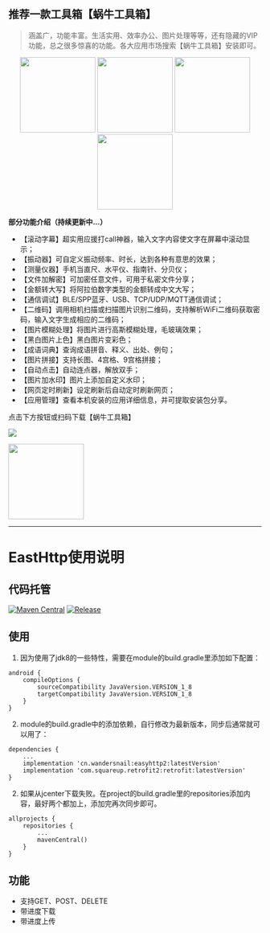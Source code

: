 ## 推荐一款工具箱【蜗牛工具箱】

> 涵盖广，功能丰富。生活实用、效率办公、图片处理等等，还有隐藏的VIP功能，总之很多惊喜的功能。各大应用市场搜索【蜗牛工具箱】安装即可。

<div align="center">
    <img src="https://tucdn.wpon.cn/2023/12/21/3cea99987b074.png" width=150>
    <img src="https://tucdn.wpon.cn/2023/12/21/d46d124878a87.png" width=150>
    <img src="https://tucdn.wpon.cn/2023/12/21/191d4b5dca4d3.png" width=150>
    <img src="https://tucdn.wpon.cn/2023/12/21/cad80aeb12184.png" width=150>
</div>

**部分功能介绍（持续更新中...）**

- 【滚动字幕】超实用应援打call神器，输入文字内容使文字在屏幕中滚动显示；
- 【振动器】可自定义振动频率、时长，达到各种有意思的效果；
- 【测量仪器】手机当直尺、水平仪、指南针、分贝仪；
- 【文件加解密】可加密任意文件，可用于私密文件分享；
- 【金额转大写】将阿拉伯数字类型的金额转成中文大写；
- 【通信调试】BLE/SPP蓝牙、USB、TCP/UDP/MQTT通信调试；
- 【二维码】调用相机扫描或扫描图片识别二维码，支持解析WiFi二维码获取密码，输入文字生成相应的二维码；
- 【图片模糊处理】将图片进行高斯模糊处理，毛玻璃效果；
- 【黑白图片上色】黑白图片变彩色；
- 【成语词典】查询成语拼音、释义、出处、例句；
- 【图片拼接】支持长图、4宫格、9宫格拼接；
- 【自动点击】自动连点器，解放双手；
- 【图片加水印】图片上添加自定义水印；
- 【网页定时刷新】设定刷新后自动定时刷新网页；
- 【应用管理】查看本机安装的应用详细信息，并可提取安装包分享。

点击下方按钮或扫码下载【蜗牛工具箱】

[![](https://img.shields.io/badge/下载-%E8%9C%97%E7%89%9B%E5%B7%A5%E5%85%B7%E7%AE%B1-red.svg)](https://mobile.baidu.com/item?pid=2067914)

<img src="https://tucdn.wpon.cn/2023/12/21/31d6480011cd8.png" width=150>

----------------------------------------------
# EastHttp使用说明

## 代码托管
[![Maven Central](https://maven-badges.herokuapp.com/maven-central/cn.wandersnail/easyhttp2/badge.svg)](https://maven-badges.herokuapp.com/maven-central/cn.wandersnail/easyhttp2)
[![Release](https://jitpack.io/v/wandersnail/easyhttp2.svg)](https://jitpack.io/#wandersnail/easyhttp2)

## 使用
1. 因为使用了jdk8的一些特性，需要在module的build.gradle里添加如下配置：

```
android {
	compileOptions {
		sourceCompatibility JavaVersion.VERSION_1_8
		targetCompatibility JavaVersion.VERSION_1_8
	}
}

```

2. module的build.gradle中的添加依赖，自行修改为最新版本，同步后通常就可以用了：

```
dependencies {
	...
	implementation 'cn.wandersnail:easyhttp2:latestVersion'
	implementation 'com.squareup.retrofit2:retrofit:latestVersion'
}
```

2. 如果从jcenter下载失败。在project的build.gradle里的repositories添加内容，最好两个都加上，添加完再次同步即可。

```
allprojects {
	repositories {
		...
		mavenCentral()
	}
}
```

## 功能
- 支持GET、POST、DELETE
- 带进度下载
- 带进度上传